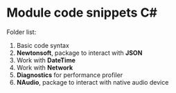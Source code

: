 # Module code snippets C#

Folder list:

1. Basic code syntax
2. **Newtonsoft**, package to interact with **JSON**
3. Work with **DateTime**
4. Work with **Network**
5. **Diagnostics** for performance profiler
6. **NAudio**, package to interact with native audio device
